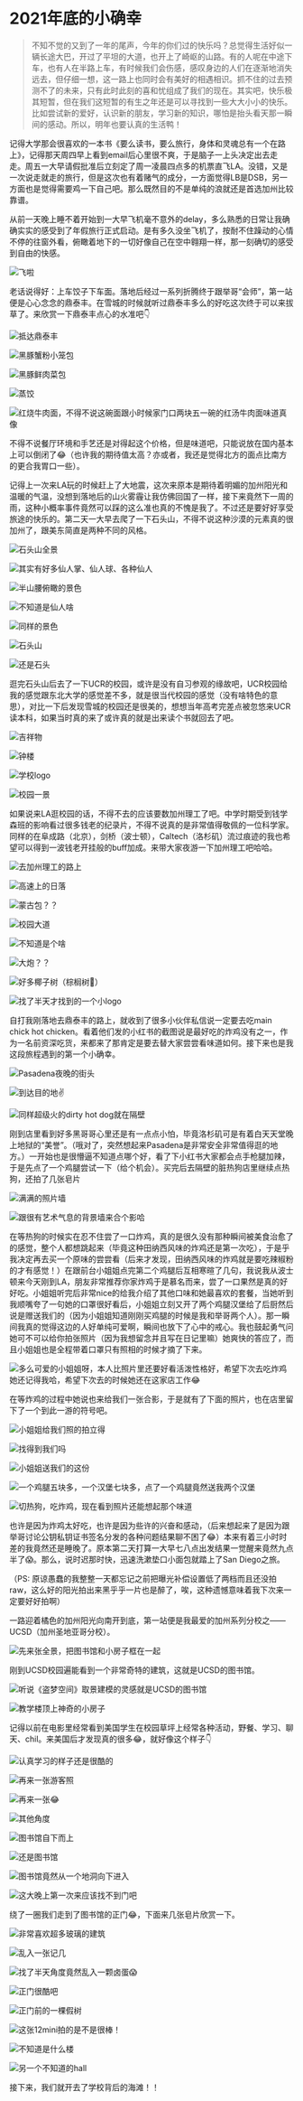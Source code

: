# 2021年底的小确幸


> 不知不觉的又到了一年的尾声，今年的你们过的快乐吗？总觉得生活好似一辆长途大巴，开过了平坦的大道，也开上了崎岖的山路。有的人呢在中途下车，也有人在半路上车，有时候我们会伤感，感叹身边的人们在逐渐地消失远去，但仔细一想，这一路上也同时会有美好的相遇相识。抓不住的过去预测不了的未来，只有此时此刻的喜和忧组成了我们的现在。其实吧，快乐极其短暂，但在我们这短暂的有生之年还是可以寻找到一些大大小小的快乐。比如尝试新的爱好，认识新的朋友，学习新的知识，哪怕是抬头看天那一瞬间的感动。所以，明年也要认真的生活鸭！

记得大学那会很喜欢的一本书《要么读书，要么旅行，身体和灵魂总有一个在路上》，记得那天周四早上看到email后心里很不爽，于是脑子一上头决定出去走走。周五一大早请假批准后立刻定了周一凌晨四点多的机票直飞LA。没错，又是一次说走就走的旅行，但是这次也有着赌气的成分，一方面觉得LB是DSB，另一方面也是觉得需要鸡一下自己吧。那么既然目的不是单纯的浪就还是首选加州比较靠谱。

从前一天晚上睡不着开始到一大早飞机毫不意外的delay，多么熟悉的日常让我确确实实的感受到了年假旅行正式启动。是有多久没坐飞机了，按耐不住躁动的心情不停的往窗外看，俯瞰着地下的一切好像自己在空中翱翔一样，那一刻确切的感受到自由的快感。

![](/images/2021-back-to-December/IMG_3008.jpg "飞啦")

老话说得好：上车饺子下车面。落地后经过一系列折腾终于跟举哥“会师”，第一站便是心心念念的鼎泰丰。在雪城的时候就听过鼎泰丰多么的好吃这次终于可以来拔草了。来欣赏一下鼎泰丰点心的水准吧👇

![](/images/2021-back-to-December/IMG_3016.jpg "抵达鼎泰丰")

![](/images/2021-back-to-December/055B2391-79EF-47CB-93C0-D6AB6638CB14-61622-00000D88D2C4C1DD.jpg "黑豚蟹粉小笼包")

![](/images/2021-back-to-December/DA8D6D98-9AC3-4036-95BA-A9793505C0CB-61622-00000D88D9135CBC.jpg "黑豚鲜肉菜包")

![](/images/2021-back-to-December/1A8953A5-6634-4D6C-8E74-BC5DEB138177-61622-00000D88D71A6019.jpg "蒸饺")

![](/images/2021-back-to-December/40925912-DAB0-4B52-96F9-D0BB446E5705-61622-00000D88DF5BFD7D.jpg "红烧牛肉面，不得不说这碗面跟小时候家门口两块五一碗的红汤牛肉面味道真像")

不得不说餐厅环境和手艺还是对得起这个价格，但是味道吧，只能说放在国内基本上可以倒闭了😂（也许我的期待值太高？亦或者，我还是觉得北方的面点比南方的更合我胃口一些）。

记得上一次来LA玩的时候赶上了大地震，这次来原本是期待着明媚的加州阳光和温暖的气温，没想到落地后的山火雾霾让我仿佛回国了一样，接下来竟然下一周的雨，这种小概率事件竟然可以踩的这么准也真的不愧是我了。不过还是要好好享受旅途的快乐的。第二天一大早去爬了一下石头山，不得不说这种沙漠的元素真的很加州了，跟美东简直是两种不同的风格。

![](/images/2021-back-to-December/IMG_3025.jpg "石头山全景")

![](/images/2021-back-to-December/B812A051-A662-44A4-B452-8CD1571E1B9A-61622-00000D88FAC4D161.jpg "其实有好多仙人掌、仙人球、各种仙人")

![](/images/2021-back-to-December/B1EFEB7E-694C-48AB-BFEB-7595E50900AA-61622-00000D88FE6CC7EB.jpg "半山腰俯瞰的景色")

![](/images/2021-back-to-December/01493810-1358-449B-9A79-DFEEAA863FFE-61622-00000D89041A81B7.jpg "不知道是仙人啥")

![](/images/2021-back-to-December/35F3FD83-3C4A-48E5-8262-D3DED522152A-61622-00000D890BA3D924.jpg "同样的景色")

![](/images/2021-back-to-December/F0C704B1-88A8-4C5C-9457-126B74004A1B-61622-00000D891A7B7023.jpg "石头山")

![](/images/2021-back-to-December/F4E5C149-0E48-420F-8EC7-38C090B1E857-61622-00000D891DA11CF9.jpg "还是石头")

逛完石头山后去了一下UCR的校园，或许是没有自习参观的缘故吧，UCR校园给我的感觉跟东北大学的感觉差不多，就是很当代校园的感觉（没有啥特色的意思），对比一下后发现雪城的校园还是很美的，想想当年高考完差点被忽悠来UCR读本科，如果当时真的来了或许真的就是出来读个书就回去了吧。

![](/images/2021-back-to-December/9D16677E-A688-4337-A08A-BC851B8DD29F-61622-00000D89533296A9.jpg "吉祥物")

![](/images/2021-back-to-December/F4640F1E-E49D-45EE-923B-A629014CC09E-61622-00000D8956089643.jpg "钟楼")

![](/images/2021-back-to-December/11939D9A-0460-4A2D-9080-3D84AD0E3E98-61622-00000D89594DB4BF.jpg "学校logo")

![](/images/2021-back-to-December/63810C4E-D57A-4098-9283-E755B28D49B8-61622-00000D895CA0BBBC.jpg "校园一景")

如果说来LA逛校园的话，不得不去的应该要数加州理工了吧。中学时期受到钱学森班的影响看过很多钱老的纪录片，不得不说真的是非常值得敬佩的一位科学家。同样的在阜成路（北京），剑桥（波士顿），Caltech（洛杉矶）流过痕迹的我也希望可以得到一波钱老开挂般的buff加成。来带大家夜游一下加州理工吧哈哈。

![](/images/2021-back-to-December/8C3A8DC6-937F-4500-AF03-BF25FECD015C-61622-00000D897B0719AF.jpg "去加州理工的路上")

![](/images/2021-back-to-December/C6115B40-26DB-402C-9874-025A0A0D96E0-61622-00000D897D46CDB9.jpg "高速上的日落")

![](/images/2021-back-to-December/IMG_3030.jpg "蒙古包？？")

![](/images/2021-back-to-December/D2691B5E-0551-4CEA-B550-3398E1ACBAE8-61622-00000D898BD4D9C5.jpg "校园大道")

![](/images/2021-back-to-December/IMG_3040.jpg "不知道是个啥")

![](/images/2021-back-to-December/IMG_3043.jpg "大炮？？")

![](/images/2021-back-to-December/IMG_3038.jpg "好多椰子树（棕榈树🌴）")

![](/images/2021-back-to-December/IMG_3045.jpg "找了半天才找到的一个小logo")

自打我刚落地去鼎泰丰的路上，就收到了很多小伙伴私信说一定要去吃main chick hot chicken。看着他们发的小红书的截图说是最好吃的炸鸡没有之一，作为一名前资深吃货，来都来了那肯定是要去替大家尝尝看味道如何。接下来也是我这段旅程遇到的第一个小确幸。

![](/images/2021-back-to-December/2925948F-4DDD-41D1-A955-8A6AE6961A13-61622-00000D89A98A81E8.jpg "Pasadena夜晚的街头")

![](/images/2021-back-to-December/28CB2DEC-61CC-4D36-B1E5-9DE9D49DA3F7-61622-00000D89B3390D9A.jpg "到达目的地✌️")

![](/images/2021-back-to-December/3970CFEA-244B-47E5-8AF3-D1917FD41934-61622-00000D89BA4041EC.jpg "同样超级火的dirty hot dog就在隔壁")

刚到店里看到好多黑哥哥心里还是有一点点小怕，毕竟洛杉矶可是有着白天天堂晚上地狱的“美誉”。（哦对了，突然想起来Pasadena是非常安全非常值得逛的地方。）一开始也是很懵逼不知道点哪个好，看了下小红书大家都会点手枪腿加辣，于是先点了一个鸡腿尝试一下（给个机会）。买完后去隔壁的脏热狗店里继续点热狗，还拍了几张皂片

![](/images/2021-back-to-December/4F265411-899C-43ED-A217-D649817159B8-61622-00000D89BDBA2D83.jpg "满满的照片墙")

![](/images/2021-back-to-December/8DAE0EC9-38A2-4073-8327-B14D1F00B39C-61622-00000D89CD1DBD15.jpg "跟很有艺术气息的背景墙来合个影哈")

在等热狗的时候实在忍不住尝了一口炸鸡，真的是很久没有那种瞬间被美食治愈了的感觉，整个人都想跳起来（毕竟这种田纳西风味的炸鸡还是第一次吃），于是乎我决定再去买一个原味的尝尝看（后来才发现，田纳西风味的炸鸡就是要吃辣椒粉的才有感觉！）在跟前台小姐姐点完第二个鸡腿后互相寒暄了几句，我说我从波士顿来今天刚到LA，朋友非常推荐你家炸鸡于是慕名而来，尝了一口果然是真的好好吃。小姐姐听完后非常nice的给我介绍了其他口味和她最喜欢的套餐，当她听到我顺嘴夸了一句她的口罩很好看后，小姐姐立刻又开了两个鸡腿汉堡给了后厨然后说是赠送我们的（因为小姐姐知道刚刚买鸡腿的时候是我和举哥两个人）。那一瞬间我真的觉得这边的人好单纯可爱啊，瞬间也放下了心中的戒心。我也鼓起勇气问她可不可以给你拍张照片（因为我想留念并且写在日记里嘛）她爽快的答应了，而且小姐姐也是全程带着口罩只有照相的时候才摘了下来。

![](/images/2021-back-to-December/47CCCB60-8C00-4D2B-BD39-AE538F68E8F4-61622-00000D89D7074853.jpg "多么可爱的小姐姐呀，本人比照片里还要好看活泼性格好，希望下次去吃炸鸡她还记得我哈，希望下次去的时候她还在这家店工作😂")

在等炸鸡的过程中她说也来给我们一张合影，于是就有了下面的照片，也在店里留下了一个到此一游的符号吧。

![](/images/2021-back-to-December/46D3EAE7-F51D-4F5C-B8EB-4773240FA183-61622-00000D89D9BEE152.jpg "小姐姐给我们照的拍立得")

![](/images/2021-back-to-December/F913085C-7EC9-4C50-ACA8-D5795CE89743-61622-00000D89DF6CF346.jpg "找得到我们吗")

![](/images/2021-back-to-December/IMG_3054.jpg "小姐姐送我们的这份")

![](/images/2021-back-to-December/IMG_3055.jpg "一个鸡腿五块多，一个汉堡七块多，点了一个鸡腿竟然送我两个汉堡")

![](/images/2021-back-to-December/IMG_3057.jpg "切热狗，吃炸鸡，现在看到照片还能想起那个味道")

也许是因为炸鸡太好吃，也许是因为些许的兴奋和感动，（后来想起来了是因为跟举哥讨论公钥私钥证书签名分发的各种问题结果聊不困了😂）本来有着三小时时差的我竟然还是睡晚了。原本第二天打算一大早七八点出发结果一觉醒来竟然九点半了😱。那么，说时迟那时快，迅速洗漱垫口小面包就踏上了San Diego之旅。

（PS: 原谅愚蠢的我整整一天都忘记之前把曝光补偿设置低了两档而且还没拍raw，这么好的阳光拍出来黑乎乎一片也是醉了，唉，这种遗憾意味着我下次来一定要好好拍啊）

一路迎着橘色的加州阳光向南开到底，第一站便是我最爱的加州系列分校之——UCSD（加州圣地亚哥分校）。

![](/images/2021-back-to-December/1DD3DC0F-577C-4040-941B-1D9AD845F810-68590-00000E51DF90C5EB.jpg "先来张全景，把图书馆和小房子框在一起")

刚到UCSD校园遍能看到一个非常奇特的建筑，这就是UCSD的图书馆。

![](/images/2021-back-to-December/IMG_3168.jpg "听说《盗梦空间》取景建模的灵感就是UCSD的图书馆")

![](/images/2021-back-to-December/1E18E20E-6F82-41E9-AE65-A3530B540690-68590-00000E51FBE78D08.jpg "教学楼顶上神奇的小房子")

记得以前在电影里经常看到美国学生在校园草坪上经常各种活动，野餐、学习、聊天、chil。来美国后才发现真的很多😂，就好像这个样子👇

![](/images/2021-back-to-December/6A2A06DB-8B37-4CEC-A212-105D4EA82F70-68590-00000E520CBA8BBD.jpg "认真学习的样子还是很酷的")

![](/images/2021-back-to-December/IMG_3176.jpg "再来一张游客照")

![](/images/2021-back-to-December/IMG_3181.jpg "再来一张😂")

![](/images/2021-back-to-December/F49E9BA4-A918-4DD2-A676-887130E4DC67-68590-00000E522AF10F88.jpg "其他角度")

![](/images/2021-back-to-December/A8509DC5-9DCB-4A46-B4E2-C64ED902D23E-68590-00000E52387BDF62.jpg "图书馆自下而上")

![](/images/2021-back-to-December/BDA3F551-743E-4044-BAE8-BC461A5A2AF1-68590-00000E523A823753.jpg "还是图书馆")

![](/images/2021-back-to-December/9B36BD7A-44F2-45B4-9802-5890AFF5899A-68590-00000E523CDF08D1.jpg "图书馆竟然从一个地洞向下进入")

![](/images/2021-back-to-December/51252D78-0A65-477C-BFFC-6A5EAC1AEE06-68590-00000E523F39902A.jpg "这大晚上第一次来应该找不到门吧")

绕了一圈我们走到了图书馆的正门😂，下面来几张皂片欣赏一下。

![](/images/2021-back-to-December/23DB4EDE-158B-4346-81E2-7295CD7F7F97-68590-00000E524221155B.jpg "非常喜欢超多玻璃的建筑")

![](/images/2021-back-to-December/EEDF9A6B-A7CF-4B58-9747-C1E2D1B3AB44-68590-00000E524D5B0026.jpg "乱入一张记几")

![](/images/2021-back-to-December/AF61D460-26FE-4481-B604-8428C2C97DD2-68590-00000E52524369AD.jpg "找了半天角度竟然乱入一颗卤蛋😱")

![](/images/2021-back-to-December/9A89B2EA-8E53-4226-B05A-736B8880E06C-68590-00000E525A1A62C9.jpg "正门很酷吧")

![](/images/2021-back-to-December/5F5FB598-4C15-4DEB-9CE3-F6978D5E3083-68590-00000E52612E18F3.jpg "正门前的一棵假树")

![](/images/2021-back-to-December/IMG_3187.jpg "这张12mini拍的是不是很棒！")

![](/images/2021-back-to-December/2AF97E53-72CE-4B8F-B602-2053AC10D365-68590-00000E52662C9F39.jpg "不知道是什么楼")

![](/images/2021-back-to-December/08ED70E1-F48B-40E3-B91A-416CFC21F1B8-68590-00000E5268C8C45B.jpg "另一个不知道的hall")

接下来，我们就开去了学校背后的海滩！！




